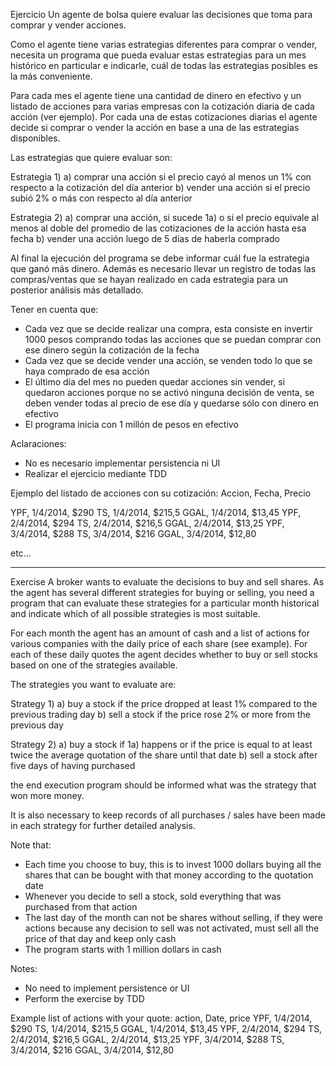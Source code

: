 Ejercicio
Un agente de bolsa quiere evaluar las decisiones que toma para comprar y vender acciones.

Como el agente tiene varias estrategias diferentes para comprar o vender, necesita un programa que pueda evaluar estas estrategias para un mes histórico en particular e indicarle, cuál de todas las estrategias posibles es la más conveniente.

Para cada mes el agente tiene una cantidad de dinero en efectivo y un listado de acciones para varias empresas con la cotización diaria de cada acción (ver ejemplo). Por cada una de estas cotizaciones diarias el agente decide si comprar o vender la acción en base a una de las estrategias disponibles.

Las estrategias que quiere evaluar son:

Estrategia 1)
a) comprar una acción si el precio cayó al menos un 1% con respecto a la cotización del día anterior
b) vender una acción si el precio subió 2% o más con respecto al día anterior

Estrategia 2)
a) comprar una acción, si sucede 1a) o si el precio equivale al menos al doble del promedio de las cotizaciones de la acción hasta esa fecha
b) vender una acción luego de 5 días de haberla comprado

Al final la ejecución del programa se debe informar cuál fue la estrategia que ganó más dinero.
Además es necesario llevar un registro de todas las compras/ventas que se hayan realizado en cada estrategia para un posterior análisis más detallado.

Tener en cuenta que:
- Cada vez que se decide realizar una compra, esta consiste en invertir 1000 pesos comprando todas las acciones que se puedan comprar con ese dinero según la cotización de la fecha
- Cada vez que se decide vender una acción, se venden todo lo que se haya comprado de esa acción
- El último día del mes no pueden quedar acciones sin vender, si quedaron acciones porque no se activó ninguna decisión de venta, se deben vender todas al precio de ese día y quedarse sólo con dinero en efectivo
- El programa inicia con 1 millón de pesos en efectivo

Aclaraciones:
- No es necesario implementar persistencia ni UI
- Realizar el ejercicio mediante TDD

Ejemplo del listado de acciones con su cotización:
Accion, Fecha, Precio

YPF, 1/4/2014, $290
TS, 1/4/2014, $215,5
GGAL, 1/4/2014, $13,45
YPF, 2/4/2014, $294
TS, 2/4/2014, $216,5
GGAL, 2/4/2014, $13,25
YPF, 3/4/2014, $288
TS, 3/4/2014, $216
GGAL, 3/4/2014, $12,80

etc...


---------------------------

Exercise A broker wants to evaluate the decisions to buy and sell shares.
As the agent has several different strategies for buying or selling, you need a program that can evaluate these strategies for a particular month historical and indicate which of all possible strategies is most suitable.

For each month the agent has an amount of cash and a list of actions for various companies with the daily price of each share (see example).
For each of these daily quotes the agent decides whether to buy or sell stocks based on one of the strategies available.

The strategies you want to evaluate are:

Strategy 1)
a) buy a stock if the price dropped at least 1% compared to the previous trading day
b) sell a stock if the price rose 2% or more from the previous day

Strategy 2)
a) buy a stock if 1a) happens or if the price is equal to at least twice the average quotation of the share until that date
b) sell a stock after five days of having purchased

the end execution program should be informed what was the strategy that won more money.

It is also necessary to keep records of all purchases / sales have been made in each strategy for further detailed analysis.

Note that:
- Each time you choose to buy, this is to invest 1000 dollars buying all the shares that can be bought with that money according to the quotation date
- Whenever you decide to sell a stock, sold everything that was purchased from that action
- The last day of the month can not be shares without selling, if they were actions because any decision to sell was not activated, must sell all the price of that day and keep only cash
- The program starts with 1 million dollars in cash

Notes:
- No need to implement persistence or UI
- Perform the exercise by TDD

Example list of actions with your quote:
action, Date, price
YPF, 1/4/2014, $290
TS, 1/4/2014, $215,5
GGAL, 1/4/2014, $13,45
YPF, 2/4/2014, $294
TS, 2/4/2014, $216,5
GGAL, 2/4/2014, $13,25
YPF, 3/4/2014, $288
TS, 3/4/2014, $216
GGAL, 3/4/2014, $12,80

